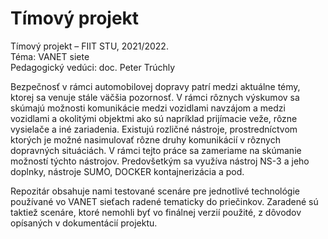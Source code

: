 # Tímový projekt

Tímový projekt – FIIT STU, 2021/2022.  
Téma: VANET siete  
Pedagogický vedúci: doc. Peter Trúchly  

Bezpečnosť v rámci automobilovej dopravy patrí medzi aktuálne témy,  ktorej sa venuje stále väčšia pozornosť. V rámci rôznych výskumov sa skúmajú možnosti komunikácie medzi vozidlami navzájom a medzi vozidlami a okolitými objektmi ako sú napríklad prijímacie veže, rôzne vysielače a iné zariadenia. Existujú rozličné nástroje, prostredníctvom ktorých je možné nasimulovať rôzne druhy komunikácií v rôznych dopravných situáciách. V rámci tejto práce sa zameriame na skúmanie možností týchto nástrojov.
Predovšetkým sa využíva nástroj NS-3 a jeho doplnky, nástroje SUMO, DOCKER kontajnerizácia a pod.

Repozitár obsahuje nami testované scenáre pre jednotlivé technológie používané vo VANET sieťach radené tematicky do priečinkov. Zaradené sú taktiež scenáre, ktoré nemohli byť vo finálnej verzií použité, z dôvodov opísaných v dokumentácií projektu.
